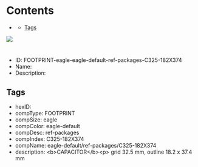 



Contents
========

* [](#)
	* [Tags](#tags)
  
![][im]
# 

- ID: FOOTPRINT-eagle-eagle-default-ref-packages-C325-182X374
- Name: 
- Description: 

## Tags

- hexID: 
- oompType: FOOTPRINT
- oompSize: eagle
- oompColor: eagle-default
- oompDesc: ref-packages
- oompIndex: C325-182X374
- oompName: eagle-default/ref-packages/C325-182X374
- description: &lt;b&gt;CAPACITOR&lt;/b&gt;&lt;p&gt;&#xD;
grid 32.5 mm, outline 18.2 x 37.4 mm



[im]: image.png
